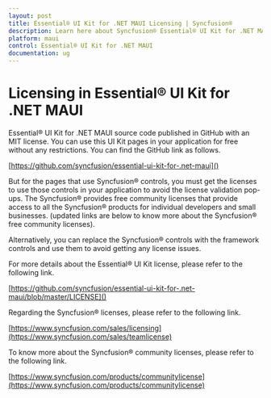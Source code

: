 ```yaml
---
layout: post
title: Essential® UI Kit for .NET MAUI Licensing | Syncfusion®
description: Learn here about Syncfusion® Essential® UI Kit for .NET MAUI license key, how to generate the license key, how to register the license key, and more details.
platform: maui
control: Essential® UI Kit for .NET MAUI
documentation: ug
---
```


# Licensing in Essential® UI Kit for .NET MAUI

Essential® UI Kit for .NET MAUI source code published in GitHub with an MIT license. You can use this UI Kit pages in your application for free without any restrictions. You can find the GitHub link as follows.

[https://github.com/syncfusion/essential-ui-kit-for-.net-maui]()

But for the pages that use Syncfusion® controls, you must get the licenses to use those controls in your application to avoid the license validation pop-ups. The Syncfusion® provides free community licenses that provide access to all the Syncfusion® products for individual developers and small businesses. 
(updated links are below to know more about the Syncfusion® free community licenses).

Alternatively, you can replace the Syncfusion® controls with the framework controls and use them to avoid getting any license issues.

For more details about the Essential® UI Kit license, please refer to the following link.

[https://github.com/syncfusion/essential-ui-kit-for-.net-maui/blob/master/LICENSE]()

Regarding the Syncfusion® licenses, please refer to the following link.

[https://www.syncfusion.com/sales/licensing](https://www.syncfusion.com/sales/teamlicense)

To know more about the Syncfusion® community licenses, please refer to the following link.

[https://www.syncfusion.com/products/communitylicense](https://www.syncfusion.com/products/communitylicense)



